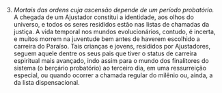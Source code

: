 ﻿3. *Mortais das ordens cuja ascensão depende de um período probatório.* A chegada de um Ajustador constitui a identidade, aos olhos do universo, e todos os seres resididos estão nas listas de chamadas da justiça. A vida temporal nos mundos evolucionários, contudo, é incerta, e muitos morrem na juventude bem antes de haverem escolhido a carreira do Paraíso. Tais crianças e jovens, resididos por Ajustadores, seguem aquele dentre os seus pais que tiver o status de carreira espiritual mais avançado, indo assim para o mundo dos finalitores do sistema (o berçário probatório) ao terceiro dia, em uma ressurreição especial, ou quando ocorrer a chamada regular do milênio ou, ainda, a da lista dispensacional.